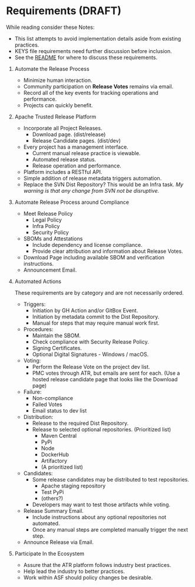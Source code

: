 # Requirements (DRAFT)

While reading consider these Notes:

- This list attempts to avoid implementation details aside from existing practices.
- KEYS file requirements need further discussion before inclusion.
- See the [README](../README.md) for where to discuss these requirements.

1. Automate the Release Process

   - Minimize human interaction.
   - Community participation on **Release Votes** remains via email.
   - Record all of the key events for tracking operations and performance.
   - Projects can quickly benefit.

2. Apache Trusted Release Platform

   - Incorporate all Project Releases.
     - Download page. (dist/release)
     - Release Candidate pages. (dist/dev)
   - Every project has a management interface. 
     - Current manual release practice is viewable.
     - Automated release status.
     - Release operation and performance.
   - Platform includes a RESTful API.
   - Simple addition of release metadata triggers automation.
   - Replace the SVN Dist Repository? This would be an Infra task.
     _My warning is that any change from SVN not be disruptive._

3. Automate Release Process around Compliance

   - Meet Release Policy
     - Legal Policy
     - Infra Policy
     - Security Policy
   - SBOMs and Attestations
     - Include dependency and license compliance.
     - Provide clear attribution and information about Release Votes.
   - Download Page including available SBOM and verification instructions.
   - Announcement Email.

4. Automated Actions

   These requirements are by category and are not necessarily ordered.

   - Triggers:
     - Initiation by GH Action and/or GitBox Event.
     - Initiation by metadata commit to the Dist Repository.
     - Manual for steps that may require manual work first.
   - Procedures:
     - Maintain the SBOM.
     - Check compliance with Security Release Policy.
     - Signing Certificates.
     - Optional Digital Signatures - Windows / macOS.
   - Voting:
     - Perform the Release Vote on the project dev list.
     - PMC votes through ATR, but emails are sent for each.
       (Use a hosted release candidate page that looks like the Download page)
   - Failure:
     - Non-compliance
     - Failed Votes
     - Email status to dev list
   - Distribution:
     - Release to the required Dist Repository.
     - Release to selected optional repositories. (Prioritized list)
       - Maven Central
       - PyPi
       - Node
       - DockerHub
       - Artifactory
       - (A prioritized list)
   - Candidates:
     - Some release candidates may be distributed to test repositories.
       - Apache staging repository
       - Test PyPi
       - (others?)
     - Developers may want to test those artifacts while voting.
   - Release Summary Email.
     - Include instructions about any optional repositories not automated.
     - Once any manual steps are completed manually trigger the next step.
   - Announce Release via Email.

5. Participate In the Ecosystem

   - Assure that the ATR platform follows industry best practices.
   - Help lead the industry to better practices.
   - Work within ASF should policy changes be desirable. 
